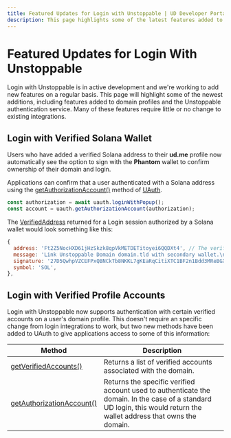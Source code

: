 ```yaml
---
title: Featured Updates for Login with Unstoppable | UD Developer Portal
description: This page highlights some of the latest features added to Unstoppable login and identity.
---
```


# Featured Updates for Login With Unstoppable

Login with Unstoppable is in active development and we're working to add new features on a regular basis. This page will highlight some of the newest additions, including features added to domain profiles and the Unstoppable authentication service. Many of these features require little or no change to existing integrations.

## Login with Verified Solana Wallet

Users who have added a verified Solana address to their **ud.me** profile now automatically see the option to sign with the **Phantom** wallet to confirm ownership of their domain and login.

Applications can confirm that a user authenticated with a Solana address using the [getAuthorizationAccount()](/login-with-unstoppable/libraries/uauth-js.md#getauthorizationaccount) method of [UAuth](/login-with-unstoppable/libraries/uauth-js.md). 

```javascript
const authorization = await uauth.loginWithPopup();
const account = uauth.getAuthorizationAccount(authorization);
```

The [VerifiedAddress](/login-with-unstoppable/libraries/uauth-js.md#verifiedaddress) returned for a Login session authorized by a Solana wallet would look something like this:

```javascript
{
  address: 'Ft2Z5NocHXD61jHzSkzk8qpVkMETDETitoyei6QQDXt4', // The verified solana address
  message: 'Link Unstoppable Domain domain.tld with secondary wallet.\n    \n    {\n  "domain": "domain.tld",\n  "currency": "SOL",\n  "wallet": "Ft2Z5NocHXD61jHzSkzk8qpVkMETDETitoyei6QQDXt4"\n}',
  signature: '27D5QwhpVZCEFPxQBNCkTb8NKKL7gKEaRqCitiXTC1BF2n1Bdd3MReBGXaE2yi1Cz683hDchvEBuTXaHTVbc83q',
  symbol: 'SOL',
},
```

## Login with Verified Profile Accounts

Login with Unstoppable now supports authentication with certain verified accounts on a user's domain profile. This doesn't require an specific change from login integrations to work, but two new methods have been added to UAuth to give applications access to some of this information:

| Method | Description |
| ------ | ----------- |
| [getVerifiedAccounts()](/login-with-unstoppable/libraries/uauth-js.md#getverifiedaccounts) | Returns a list of verified accounts associated with the domain. |
| [getAuthorizationAccount()](/login-with-unstoppable/libraries/uauth-js.md#getauthorizationaccount) | Returns the specific verified account used to authenticate the domain. In the case of a standard UD login, this would return the wallet address that owns the domain. |

